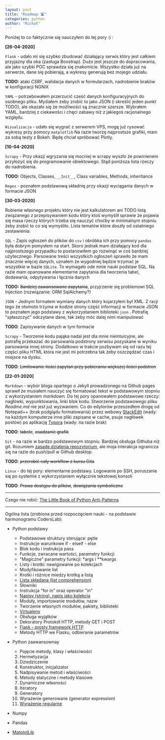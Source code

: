 ```yaml
---
layout: post
title: "Roadmap 🛣️"
categories: python
author: "Michał"
---
```




Poniżej to co faktycznie się nauczyłem do tej pory :) :

**[26-04-2020]**

`Flask` - udało mi się szybko zbudować działający serwis który jest całkiem przyjazny dla oka (zasługa Boostrap). Dużo jest jeszcze do dopracowania, ale jako szybki POC sprawdza się znakomicie. Wszystko działa już na serwerze, dane się pobierają, a wykresy generują bez mojego udziału. 

**TODO:** ataki *CSRF*, walidacja danych w formularzach, nadrobienie braków w konfiguracji NGNIX 

`YAML` - potrzebowałem przerzucić cześć danych konfiguracyjnych do osobnego pliku. Myślałem żeby zrobić to jako JSON (i skreślić jeden punkt TODO), ale okazało się że możliwości są znacznie szersze. Wybrałem YAML, bardziej z ciekawości i chęci zabawy niż z jakiegoś racjonalnego względu.

`Wizualizacja` - udało się wygrać z serwerem VPS, mogę już rysować wykresy przy pomocy `matplotlib` Na razie tworzę najprostsze grafiki, mam za sobą testy z Bokeh. Będę chciał spróbować Plotly.





**[10-04-2020]**

`Scrapy` - Przy okazji wgryzania się mocniej w scrapy wyszło że powinienem przyłożyć się do programowanie obiektowego. Stąd poniższa lista rzeczy do nadrobienia.

**TODO:** Objects, Classes, `__Init__`, Class variables, Methods, inheritance

`Regex`  - poznałem podstawową składnię przy okazji wyciągania danych w formacie JSON





**[30-03-2020]**

Robienie własnego projektu który nie jest kalkulatorem ani  TODO listą związanego z przepisywaniem kodu który ktoś wymyślił sprawie że pojawia się masa rzeczy których trzeba się nauczyć choćby w minimalnym stopniu żeby zrobić to co się wymyśliło. Lista tematów które doszły od ostatniego zestawienia:

`SQL` - Zapis ogłoszeń do plików do `csv` i obróbka ich przy pomocy `pandas` była dobrym pomysłem na start. Skoro jednak mam działający kod dla najprostszego przypadku to  postanowiłem go rozwinąć w coś bardziej użytecznego. Parsowane treści wszystkich ogłoszeń sprawiło że mam znacznie więcej danych, uznałem że wygodniej będzie trzymać je wszystkie w bazie `SQLite`. To wymagało ode mnie nauki podstaw SQL. Na razie mam opanowane elementarne zapytania dla tworzenia tabel, dodawania, odpytywania i łącznia danych

**TODO:** ~~Bardziej zawansowane zapytania~~, przyjrzenie się problemowi SQL Injection (rozwiązanie: ORM SqlAlchemy?)



`JSON` - Jednym formatem wymiany danych który kojarzyłem był XML. Z racji tego że otomoto trzyma w kodzie strony część informacji w formacie JSON to poznałem jego podstawy z wykorzystaniem biblioteki `json` . Potrafię "spłaszczyć" odczytane dane, tak żeby móc dalej nimi manipulować

**TODO**: Zapisywanie danych w tym formacie



`Scrapy` - Tworzenie kodu pająka nadal jest dla mnie nieintuicyjne, ale potrafię przekazać do parsowania podstrony serwisu pozyskane w wyniku parsowania innej strony. Dodatkowo w  trakcie pozbywam się od razu tej części pliku HTML która nie jest mi potrzebna tak żeby oszczędzać czas i miejsce na dysku.

 **TODO**: ~~Limitowanie ilości zapytań przy pobieraniu większej ilości podstron~~



**[22-01-2020]**

`Markdown` - wybór bloga opartego o Jekyll prowadzonego na  Github pages sprawił że musiałem nauczyć się formatować tekst w podstawowym stopniu z wykorzystaniem *markdown*. Do tej pory opanowałem podstawowe rzeczy: nagłówki, wypunktowania, linki blok kodu. Stworzenie podstawowego pliku *Readme.md* nie jest już wyzwaniem. Co do edytorów przeszedłem drogę od Notepad++ (brak podglądu formatowania) przez webowy [StackEdit](https://stackedit.io/) (wady: na każdym komputerze inne pliki zapisane w cache, psuje nagłówek postów) po aplikację [Typora](https://www.typora.io/)  (wady: na razie brak)

**TODO**: ~~tabele~~, ~~osadzanie grafik~~



`Git` - na razie w bardzo podstawowym stopniu. Bardziej obsługa Githuba niż git. Rozumiem [zasadę działania repozytorium](https://github.com/tomcl/HowToUseGitTJWC), ale moja interakcja ogranicza się na razie do push/pull w Github desktop.

**TODO**: ~~przerobić cały workflow z kursu Gita~~



`Linux` - do tej pory: elementarne podstawy. Logowanie po SSH, poruszanie się po systemie z wykorzystaniem wyłącznie tekstowej konsoli

**TODO**: ~~Prawa dostępu do plików~~, ~~dowiązania symboliczne~~



---

Czego nie robić: [The Little Book of Python Anti-Patterns](https://docs.quantifiedcode.com/python-anti-patterns/index.html)

---



Ogólna lista (zrobiona przed rozpoczęciem nauki - na podstawie harmonogramu CodersLab):


 - Python podstawy

    - Podstawowe struktury sterujące: pętle
    - Instrukcje warunkowe if - elseif - else
    - Blok kodu i instrukcja pass
    - Funkcje, zwracane wartości, parametry funkcji
    - "Magiczne" parametry funkcji: *args i **kwargs
    - Listy i krotki: nawigowanie po kolekcjach
    - Modyfikowanie list
    - Krotki i różnice miedzy krotką a listą
    - [Lista składana (list comprehension)](https://mgurg.github.io/python/2019/12/23/python-list-comprehension.html)
    - Słowniki
    - Instrukcja "for in" oraz operator "in"
    - [Napisy (string), napis jako kolekcja](https://mgurg.github.io/python/2020/03/29/Python-string.html)
    - Moduły, importowanie modułów, nazw
    - Tworzenie własnych modułów, pakiety, biblioteki
    - [Virtualenv](https://mgurg.github.io/python/2020/01/16/SSH-VPS-konfiguracja-serwera.html#virtual-environment)
    - Obsługa wyjątków
    - Dekoratory
      Protokół HTTP, metody GET i POST
    - [Flask - prosty framework HTTP](https://mgurg.github.io/python/2020/04/21/Flask.html)
    - Metody HTTP we Flasku, odbieranie parametrów
 - Python zaawansownay

    - Pojęcie metody, klasy i właściwości
   2. Hermetyzacja
   3. Dziedziczenie
   4. Konstruktor, inicjalizator
   5. Nadpisywanie metod i właściwości
   6. Metody statyczne i metody klasowe
   7. Dynamiczne własności
   8. Iteratory
   9. Generatory
   10. Wyrażenie generowane (generator expression)
   11. [Wyrażenie regularne](https://mgurg.github.io/python/2020/04/12/Python-Regex.html)
 - Numpy 
 - Pandas 
 - [MatplotLib](https://mgurg.github.io/linux/2020/04/26/Matplotlib-seaborn.html)